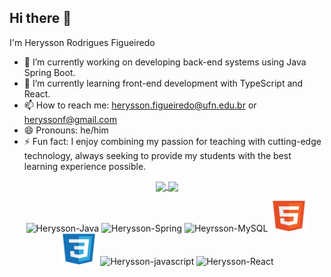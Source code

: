 ## Hi there 👋

I'm Herysson Rodrigues Figueiredo


- 🔭 I’m currently working on developing back-end systems using Java Spring Boot.
- 🌱 I’m currently learning front-end development with TypeScript and React.
- 📫 How to reach me: herysson.figueiredo@ufn.edu.br or heryssonf@gmail.com
- 😄 Pronouns: he/him
- ⚡ Fun fact: I enjoy combining my passion for teaching with cutting-edge technology, always seeking to provide my students with the best learning experience possible.



<p align="center">
  <a href="https://github.com/anuraghazra/github-readme-stats">
    <img height="200" align="center" src="https://github-readme-stats.vercel.app/api?username=Herysson&rank_icon=github" />
  </a>
  <a href="https://github.com/anuraghazra/convoychat">
    <img height="200" align="center" src="https://github-readme-stats.vercel.app/api/top-langs/?username=Herysson&hide_progress=true" />
  </a>
</p>

          
<p align="center">
  <img alt="Herysson-Java" height="50" width="60" src="https://cdn.jsdelivr.net/gh/devicons/devicon@latest/icons/java/java-original.svg">
  <img alt="Herysson-Spring" height="50" width="60" src="https://cdn.jsdelivr.net/gh/devicons/devicon@latest/icons/spring/spring-original.svg">
  <img alt="Heyrsson-MySQL" height="50" width="60" src="https://cdn.jsdelivr.net/gh/devicons/devicon@latest/icons/mysql/mysql-original.svg">
  <img alt="Herysson-HTML" height="50" width="60" src="https://raw.githubusercontent.com/devicons/devicon/master/icons/html5/html5-original.svg">
  <img alt="Herysson-CSS" height="50" width="60" src="https://raw.githubusercontent.com/devicons/devicon/master/icons/css3/css3-original.svg">
  <img alt="Herysson-javascript" height="50" width="60" src="https://cdn.jsdelivr.net/gh/devicons/devicon@latest/icons/javascript/javascript-original.svg">
  <img alt="Herysson-React" height="50" width="60" src="https://cdn.jsdelivr.net/gh/devicons/devicon@latest/icons/react/react-original.svg">
</p>




